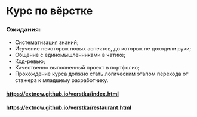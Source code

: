 # Курс по вёрстке

### Ожидания:

* Систематизация знаний;
* Изучение некоторых новых аспектов, до которых не доходили руки;
* Общение с единомышленниками в чатике;
* Код-ревью;
* Качественно выполненный проект в портфолио;
* Прохождение курса должно стать логическим этапом перехода от стажера к младшему разработчику.

#### https://extnow.github.io/verstka/index.html
#### https://extnow.github.io/verstka/restaurant.html
